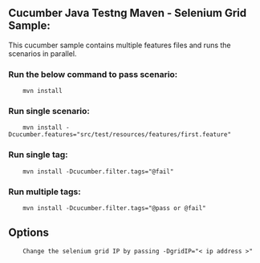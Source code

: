 ## Cucumber Java Testng Maven - Selenium Grid Sample:

This cucumber sample contains multiple features files and runs the scenarios in parallel.

### Run the below command to pass scenario:

        mvn install 

### Run **single** scenario:
    
        mvn install -Dcucumber.features="src/test/resources/features/first.feature"

### Run **single** tag:

        mvn install -Dcucumber.filter.tags="@fail"

### Run **multiple** tags:

        mvn install -Dcucumber.filter.tags="@pass or @fail"

## Options

        Change the selenium grid IP by passing -DgridIP="< ip address >"